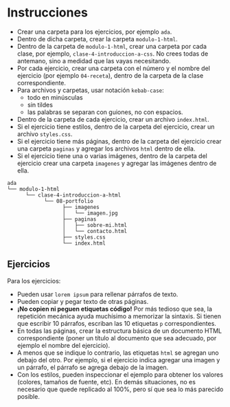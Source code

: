 # Instrucciones

- Crear una carpeta para los ejercicios, por ejemplo `ada`.
- Dentro de dicha carpeta, crear la carpeta `modulo-1-html`.
- Dentro de la carpeta de `modulo-1-html`, crear una carpeta por cada clase, por ejemplo, `clase-4-introduccion-a-css`. No crees todas de antemano, sino a medidad que las vayas necesitando.
- Por cada ejercicio, crear una carpeta con el número y el nombre del ejercicio (por ejemplo `04-receta`), dentro de la carpeta de la clase correspondiente.
- Para archivos y carpetas, usar notación `kebab-case`:
  - todo en minúsculas
  - sin tildes
  - las palabras se separan con guiones, no con espacios.
- Dentro de la carpeta de cada ejercicio, crear un archivo `index.html`.
- Si el ejercicio tiene estilos, dentro de la carpeta del ejercicio, crear un archivo `styles.css`.
- Si el ejercicio tiene más páginas, dentro de la carpeta del ejercicio crear una carpeta `paginas` y agregar los archivos `html` dentro de ella.
- Si el ejercicio tiene una o varias imágenes, dentro de la carpeta del ejercicio crear una carpeta `imagenes` y agregar las imágenes dentro de ella.

```
ada
└── modulo-1-html
      └── clase-4-introduccion-a-html
            └── 08-portfolio
                  ├── imagenes
                  │   └── imagen.jpg
                  ├── paginas
                  │   ├── sobre-mi.html
                  │   └── contacto.html
                  ├── styles.css
                  └── index.html
```

## Ejercicios

Para los ejercicios:
- Pueden usar `lorem ipsum` para rellenar párrafos de texto.
- Pueden copiar y pegar texto de otras páginas.
- **¡No copien ni peguen etiquetas código!** Por más tedioso que sea, la repetición mecánica ayuda muchísimo a memorizar la sintaxis. Si tienen que escribir 10 párrafos, escriban las 10 etiquetas `p` correspondientes.
- En todas las páginas, crear la estructura básica de un documento HTML correspondiente (poner un título al documento que sea adecuado, por ejemplo el nombre del ejercicio).
- A menos que se indique lo contrario, las etiquetas `html` se agregan uno debajo del otro. Por ejemplo, si el ejercicio indica agregar una imagen y un párrafo, el párrafo se agrega debajo de la imagen.
- Con los estilos, pueden inspeccionar el ejemplo para obtener los valores (colores, tamaños de fuente, etc). En demás situaciones, no es necesario que quede replicado al 100%, pero sí que sea lo más parecido posible.
